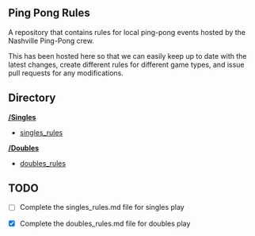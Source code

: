 ## Ping Pong Rules

A repository that contains rules for local ping-pong events hosted by the Nashville Ping-Pong crew. 

This has been hosted here so that we can easily keep up to date with the latest changes, create different rules for different game types, and issue pull requests for any modifications. 


## Directory

[**/Singles**](https://github.com/metova/ping-pong-rules/tree/master/Singles)

- [singles_rules](https://github.com/metova/ping-pong-rules/blob/master/Singles/singles_rules.md)

[**/Doubles**](https://github.com/metova/ping-pong-rules/tree/master/Doubles)

- [doubles_rules](https://github.com/metova/ping-pong-rules/blob/master/Doubles/doubles_rules.md)


## TODO

- [ ] Complete the singles_rules.md file for singles play
- [x] Complete the doubles_rules.md file for doubles play


